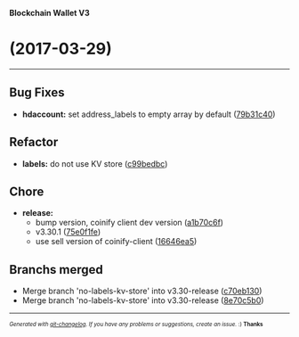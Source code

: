 __Blockchain Wallet V3__

#   (2017-03-29)



---

## Bug Fixes

- **hdaccount:** set address_labels to empty array by default
  ([79b31c40](https://github.com/blockchain/My-Wallet-V3/commit/79b31c40e9c46e2513627d265bcd375b48ee1eb4))


## Refactor

- **labels:** do not use KV store
  ([c99bedbc](https://github.com/blockchain/My-Wallet-V3/commit/c99bedbc58c5e90d50a93dbe5ac8d57aabd3b884))


## Chore

- **release:**
  - bump version, coinify client dev version
  ([a1b70c6f](https://github.com/blockchain/My-Wallet-V3/commit/a1b70c6fd05462cb0fa55d699eba9fe294e20323))
  - v3.30.1
  ([75e0f1fe](https://github.com/blockchain/My-Wallet-V3/commit/75e0f1fe8bc54ec3e0d3b6a54eb9b6657669d1b3))
  - use sell version of coinify-client
  ([16646ea5](https://github.com/blockchain/My-Wallet-V3/commit/16646ea59c6177cc495657783dde8fa790e331cb))


## Branchs merged

- Merge branch 'no-labels-kv-store' into v3.30-release
  ([c70eb130](https://github.com/blockchain/My-Wallet-V3/commit/c70eb130307f851be4466c748f3c6fb8a29c532a))
- Merge branch 'no-labels-kv-store' into v3.30-release
  ([8e70c5b0](https://github.com/blockchain/My-Wallet-V3/commit/8e70c5b00237aec08e035fbeb0d867718975a72f))



---
<sub><sup>*Generated with [git-changelog](https://github.com/rafinskipg/git-changelog). If you have any problems or suggestions, create an issue.* :) **Thanks** </sub></sup>